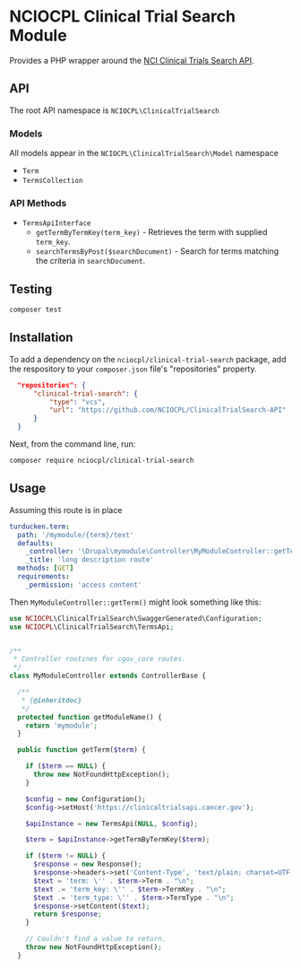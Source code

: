 # NCIOCPL Clinical Trial Search Module

Provides a PHP wrapper around the [NCI Clinical Trials Search API](https://clinicaltrialsapi.cancer.gov/).

## API

The root API namespace is `NCIOCPL\ClinicalTrialSearch`

### Models

All models appear in the `NCIOCPL\ClinicalTrialSearch\Model` namespace

* `Term`
* `TermsCollection`

### API Methods

* `TermsApiInterface`
  * `getTermByTermKey(term_key)` - Retrieves the term with supplied `term_key`.
  * `searchTermsByPost($searchDocument)` - Search for terms matching the criteria in `searchDocument`.


## Testing

```bash
composer test
```

## Installation

To add a dependency on the `nciocpl/clinical-trial-search` package, add the respository
to your `composer.json` file's "repositories" property.

```json
  "repositories": {
      "clinical-trial-search": {
          "type": "vcs",
          "url": "https://github.com/NCIOCPL/ClinicalTrialSearch-API"
      }
  }
```

Next, from the command line, run:
```bash
composer require nciocpl/clinical-trial-search
```

## Usage

Assuming this route is in place
```yaml
turducken.term:
  path: '/mymodule/{term}/text'
  defaults:
    _controller: '\Drupal\mymodule\Controller\MyModuleController::getTerm'
    _title: 'long description route'
  methods: [GET]
  requirements:
    _permission: 'access content'
```

Then `MyModuleController::getTerm()` might look something like this:

```php
use NCIOCPL\ClinicalTrialSearch\SwaggerGenerated\Configuration;
use NCIOCPL\ClinicalTrialSearch\TermsApi;


/**
 * Controller routines for cgov_core routes.
 */
class MyModuleController extends ControllerBase {

  /**
   * {@inheritdoc}
   */
  protected function getModuleName() {
    return 'mymodule';
  }

  public function getTerm($term) {

    if ($term == NULL) {
      throw new NotFoundHttpException();
    }

    $config = new Configuration();
    $config->setHost('https://clinicaltrialsapi.cancer.gov');

    $apiInstance = new TermsApi(NULL, $config);

    $term = $apiInstance->getTermByTermKey($term);

    if ($term != NULL) {
      $response = new Response();
      $response->headers->set('Content-Type', 'text/plain; charset=UTF-8');
      $text = 'term: \'' . $term->Term . "\n";
      $text .= 'term_key: \'' . $term->TermKey . "\n";
      $text .= 'term_type: \'' . $term->TermType . "\n";
      $response->setContent($text);
      return $response;
    }

    // Couldn't find a value to return.
    throw new NotFoundHttpException();
  }
```
